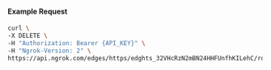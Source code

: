 <!-- Code generated for API Clients. DO NOT EDIT. -->

#### Example Request

```bash
curl \
-X DELETE \
-H "Authorization: Bearer {API_KEY}" \
-H "Ngrok-Version: 2" \
https://api.ngrok.com/edges/https/edghts_32VHcRzN2mBN24HHFUnfhKILehC/routes/edghtsrt_32VHcWGu8ressTVNpt5umQ5vyL3/websocket_tcp_converter
```
